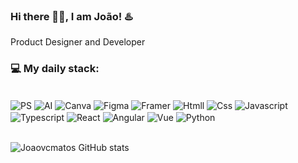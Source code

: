 ### Hi there 🤙🏼, I am João! ♨️
 Product Designer and  Developer
### 💻 My daily stack: 
<div style="display: inline_block"><br/>
<img align="center" alt="PS"  src="https://img.shields.io/badge/Adobe%20Photoshop-31A8FF?style=for-the-badge&logo=Adobe%20Photoshop&logoColor=black" />
<img align="center" alt="AI"  src="https://img.shields.io/badge/Adobe%20Illustrator-FF9A00?style=for-the-badge&logo=adobe%20illustrator&logoColor=white" />
<img align="center" alt="Canva"  src="https://img.shields.io/badge/Canva-%2300C4CC.svg?&style=for-the-badge&logo=Canva&logoColor=white"/>
<img align="center" alt="Figma"  src="https://img.shields.io/badge/Figma-F24E1E?style=for-the-badge&logo=figma&logoColor=white" />
<img align="center" alt="Framer"  src="https://img.shields.io/badge/Framer-black?style=for-the-badge&logo=framer&logoColor=blue" />
<img align="center" alt="Htmll"  src="https://img.shields.io/badge/HTML5-E34F26?style=for-the-badge&logo=html5&logoColor=white" />
<img align="center" alt="Css"  src="https://img.shields.io/badge/CSS3-1572B6?style=for-the-badge&logo=css3&logoColor=white" />
<img align="center" alt="Javascript"  src="https://img.shields.io/badge/JavaScript-F7DF1E?style=for-the-badge&logo=javascript&logoColor=black" />
<img align="center" alt="Typescript"  src="https://img.shields.io/badge/TypeScript-007ACC?style=for-the-badge&logo=typescript&logoColor=whit" />
<img align="center" alt="React"  src="https://img.shields.io/badge/React-20232A?style=for-the-badge&logo=react&logoColor=61DAFB" />
<img align="center" alt="Angular"  src="https://img.shields.io/badge/Angular-DD0031?style=for-the-badge&logo=angular&logoColor=white" />
<img align="center" alt="Vue"  src="https://img.shields.io/badge/Vue.js-35495E?style=for-the-badge&logo=vue.js&logoColor=4FC08D" />
<img align="center" alt="Python"  src="https://img.shields.io/badge/Python-14354C?style=for-the-badge&logo=python&logoColor=white" />
</div><br/>



![Joaovcmatos GitHub stats](https://github-readme-stats.vercel.app/api?username=joaovcmatos&show_icons=true&theme=radical)






